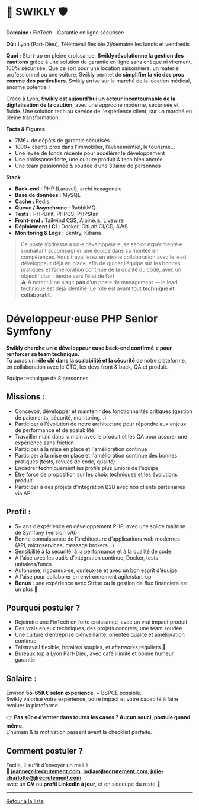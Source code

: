 # 🐝 SWIKLY 🛡️

**Domaine :** FinTech - Garantie en ligne sécurisée  

**Où :** Lyon (Part-Dieu), Télétravail flexible 2j/semaine les lundis et vendredis

**Quoi :** Start-up en pleine croissance, **Swikly révolutionne la gestion des cautions** grâce à une solution de garantie en ligne sans chèque ni virement, 100% sécurisée. Que ce soit pour une location saisonnière, un matériel professionnel ou une voiture, Swikly permet de **simplifier la vie des pros comme des particuliers**. Swikly arrive sur le marché de la location médical, énorme potentiel !

Créée à Lyon, **Swikly est aujourd’hui un acteur incontournable de la digitalisation de la caution**, avec une approche moderne, sécurisée et fluide. Une solution tech au service de l'expérience client, sur un marché en pleine transformation.

**Facts & Figures**

- 7M€+ de dépôts de garantie sécurisés  
- 1000+ clients pros dans l’immobilier, l’évènementiel, le tourisme…  
- Une levée de fonds récente pour accélérer le développement  
- Une croissance forte, une culture produit & tech bien ancrée  
- Une team passionnée & soudée d’une 30aine de personnes

**Stack**

- **Back-end :** PHP (Laravel), archi hexagonale
- **Base de données :** MySQL
- **Cache :** Redis
- **Queue / Asynchrone :** RabbitMQ
- **Tests :** PHPUnit, PHPCS, PHPStan
- **Front-end :** Tailwind CSS, Alpine.js, Livewire
- **Déploiement / CI :** Docker, GitLab CI/CD, AWS
- **Monitoring & Logs :** Sentry, Kibana



> Ce poste s’adresse à un·e développeur·euse senior expérimenté·e souhaitant accompagner une équipe dans sa montée en compétences. Vous travaillerez en étroite collaboration avec le lead développeur déjà en place, afin de guider l’équipe sur les bonnes pratiques et l’amélioration continue de la qualité du code, avec un objectif clair : tendre vers l’état de l’art.  
> ⚠️ À noter : il ne s’agit **pas** d’un poste de management — le lead technique est déjà identifié. Le rôle est avant tout **technique et collaboratif**.



# Développeur·euse PHP Senior Symfony

**Swikly cherche un·e développeur·euse back-end confirmé·e pour renforcer sa team technique.**  
Tu auras un **rôle clé dans la scalabilité et la sécurité** de notre plateforme, en collaboration avec le CTO, les devs front & back, QA et produit.

Equipe technique de 8 personnes.

## Missions :

- Concevoir, développer et maintenir des fonctionnalités critiques (gestion de paiements, sécurité, monitoring…)
- Participer à l’évolution de notre architecture pour répondre aux enjeux de performance et de scalabilité
- Travailler main dans la main avec le produit et les QA pour assurer une expérience sans friction
- Participer à la mise en place et l'amélioration continue
- Participer à la mise en place et l'amélioration continue des bonnes pratiques (tests, revues de code, qualité)
- Encadrer techniquement les profils plus juniors de l’équipe
- Être force de proposition sur les choix techniques et les évolutions produit
- Participer à des projets d’intégration B2B avec nos clients partenaires via API

## Profil :

- 5+ ans d’expérience en développement PHP, avec une solide maîtrise de Symfony (version 5/6)
- Bonne connaissance de l’architecture d’applications web modernes (API, microservices, message brokers…)
- Sensibilité à la sécurité, à la performance et à la qualité de code
- À l’aise avec les outils d’intégration continue, Docker, tests unitaires/funcs
- Autonome, rigoureux·se, curieux·se et avec un bon esprit d’équipe
- À l’aise pour collaborer en environnement agile/start-up
- **Bonus :** une expérience avec Stripe ou la gestion de flux financiers est un plus 🚀

## Pourquoi postuler ?

- Rejoindre une FinTech en forte croissance, avec un vrai impact produit
- Des vrais enjeux techniques, des projets concrets, une team soudée
- Une culture d’entreprise bienveillante, orientée qualité et amélioration continue
- Télétravail flexible, horaires souples, et afterworks réguliers 🍻
- Bureaux top à Lyon Part-Dieu, avec café illimité et bonne humeur garantie

## Salaire :

Environ **55-65K€ selon expérience**, + BSPCE possible.  
Swikly valorise votre expérience, votre impact et votre capacité à faire évoluer la plateforme.

👉 **Pas sûr·e d’entrer dans toutes les cases ? Aucun souci, postule quand même.**  
L’humain & la motivation passent avant la checklist parfaite.

## Comment postuler ?

Facile, il suffit d’envoyer un mail à  
📩 **jeanne@jlrecrutement.com**, **jodia@jlrecrutement.com**, **julie-charlotte@jlrecrutement.com**  
avec un **CV** ou **profil LinkedIn à jour**, et on s’occupe du reste 🚀

---

[Retour à la liste](https://github.com/jlondiche/job-board-php/blob/master/README.md)